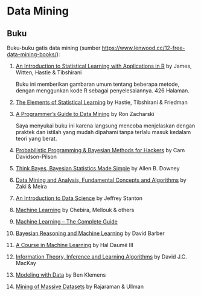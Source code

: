 # Data Mining

## Buku
Buku-buku gatis data mining (sumber https://www.lenwood.cc/12-free-data-mining-books/):

1. [An Introduction to Statistical Learning with Applications in R](http://www-bcf.usc.edu/~gareth/ISL/) by James, Witten, Hastie & Tibshirani 
    
   Buku ini memberikan gambaran umum tentang beberapa metode, dengan menggunkan kode R sebagai penyelesaiannya. 426 Halaman.
   
1. [The Elements of Statistical Learning](http://statweb.stanford.edu/~tibs/ElemStatLearn/) by Hastie, Tibshirani & Friedman 
1. [A Programmer’s Guide to Data Mining](http://guidetodatamining.com/) by Ron Zacharski   

   Saya menyukai buku ini karena langsung mencoba menjelaskan dengan praktek dan istilah yang mudah dipahami tanpa terlalu masuk kedalam teori yang berat.
1. [Probabilistic Programming & Bayesian Methods for Hackers](http://camdavidsonpilon.github.io/Probabilistic-Programming-and-Bayesian-Methods-for-Hackers/) by Cam Davidson-Pilson 
1. [Think Bayes, Bayesian Statistics Made Simple](http://greenteapress.com/thinkbayes/) by Allen B. Downey
1. [Data Mining and Analysis, Fundamental Concepts and Algorithms](http://www.dataminingbook.info/pmwiki.php/Main/BookDownload) by Zaki & Meira
1. [An Introduction to Data Science](https://docs.google.com/file/d/0B6iefdnF22XQeVZDSkxjZ0Z5VUE/edit?pli=1) by Jeffrey Stanton
1. [Machine Learning](http://www.intechopen.com/books/machine_learning) by Chebira, Mellouk & others
1. [Machine Learning – The Complete Guide](https://en.wikipedia.org/wiki/Book:Machine_Learning_-_The_Complete_Guide)
1. [Bayesian Reasoning and Machine Learning](http://web4.cs.ucl.ac.uk/staff/D.Barber/pmwiki/pmwiki.php?n=Brml.HomePage) by David Barber
1. [A Course in Machine Learning](http://ciml.info/) by Hal Daumé III
1. [Information Theory, Inference and Learning Algorithms](http://www.inference.phy.cam.ac.uk/mackay/itprnn/book.html) by David J.C. MacKay
1. [Modeling with Data](http://modelingwithdata.org/about_the_book.html) by Ben Klemens
1. [Mining of Massive Datasets](http://infolab.stanford.edu/~ullman/mmds.html) by Rajaraman & Ullman
